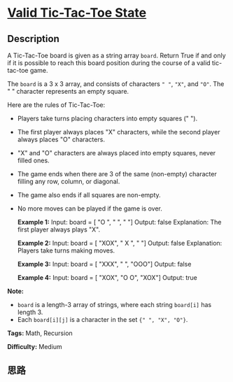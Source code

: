 # [Valid Tic-Tac-Toe State][title]

## Description

A Tic-Tac-Toe board is given as a string array `board`. Return True if and
only if it is possible to reach this board position during the course of a
valid tic-tac-toe game.

The `board` is a 3 x 3 array, and consists of characters `" "`, `"X"`, and
`"O"`.  The " " character represents an empty square.

Here are the rules of Tic-Tac-Toe:

  * Players take turns placing characters into empty squares (" ").
  * The first player always places "X" characters, while the second player always places "O" characters.
  * "X" and "O" characters are always placed into empty squares, never filled ones.
  * The game ends when there are 3 of the same (non-empty) character filling any row, column, or diagonal.
  * The game also ends if all squares are non-empty.
  * No more moves can be played if the game is over.
            **Example 1:**    Input: board = [ "O  ", "   ", "   "]    Output: false    Explanation: The first player always plays  "X".        **Example 2:**    Input: board = [ "XOX", " X ", "   "]    Output: false    Explanation: Players take turns making moves.        **Example 3:**    Input: board = [ "XXX", "   ", "OOO"]    Output: false        **Example 4:**    Input: board = [ "XOX", "O O", "XOX"]    Output: true    

**Note:**

  * `board` is a length-3 array of strings, where each string `board[i]` has length 3.
  * Each `board[i][j]` is a character in the set `{" ", "X", "O"}`.


**Tags:** Math, Recursion

**Difficulty:** Medium

## 思路

[title]: https://leetcode.com/problems/valid-tic-tac-toe-state
